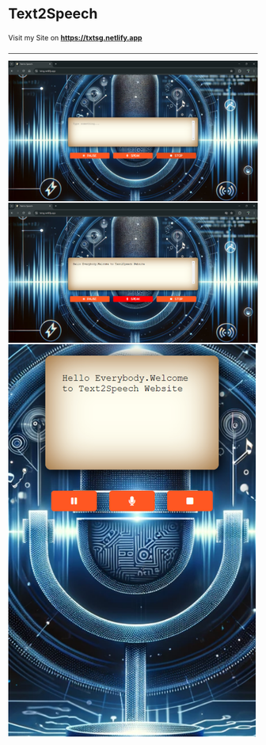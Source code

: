 # Text2Speech
###
Visit my Site on **https://txtsg.netlify.app**

###
---
<img width="800" src="assets/landscape.png" alt="landscape">
<img width="800" src="assets/landscape_input.png" alt="landscape with input">
<img width="500" src="assets/potrait.png" alt="potrait">
